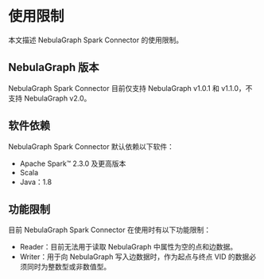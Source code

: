 # 使用限制

本文描述 NebulaGraph Spark Connector 的使用限制。

## NebulaGraph 版本

NebulaGraph Spark Connector 目前仅支持 NebulaGraph v1.0.1 和 v1.1.0，不支持 NebulaGraph v2.0。

## 软件依赖

NebulaGraph Spark Connector 默认依赖以下软件：

- Apache Spark&trade; 2.3.0 及更高版本
- Scala
- Java：1.8

## 功能限制

目前 NebulaGraph Spark Connector 在使用时有以下功能限制：

- Reader：目前无法用于读取 NebulaGraph 中属性为空的点和边数据。
- Writer：用于向 NebulaGraph 写入边数据时，作为起点与终点 VID 的数据必须同时为整数型或非数值型。
